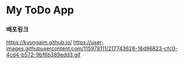 # My ToDo App
### 배포링크
https://kyungaim.github.io/
https://user-images.githubusercontent.com/115978111/217743628-16d96823-cfc0-4cd4-b572-9bf6b389edd3.gif
